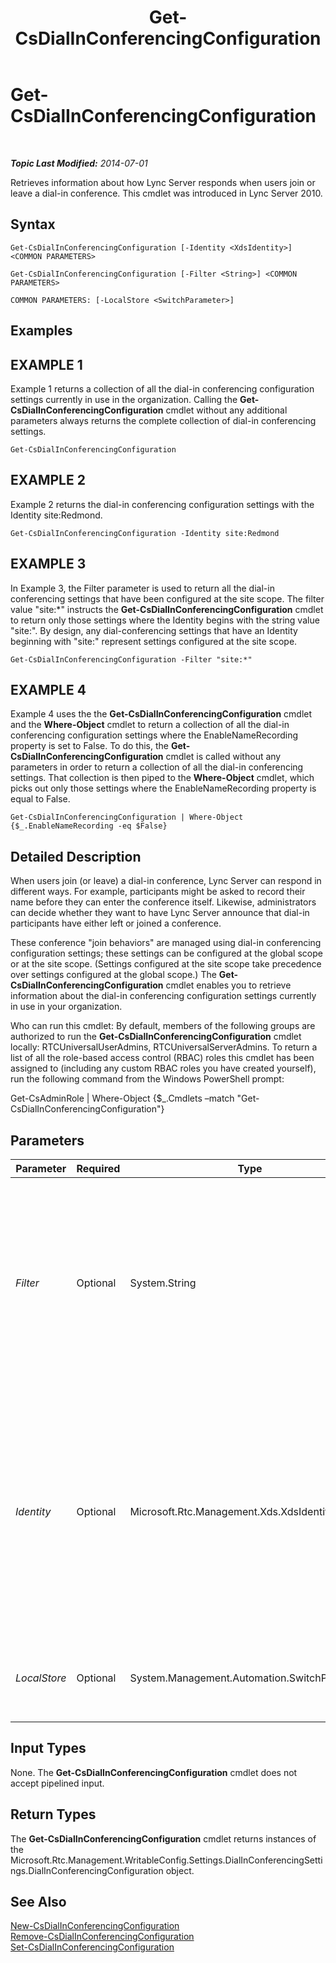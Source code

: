 ﻿---
title: Get-CsDialInConferencingConfiguration
TOCTitle: Get-CsDialInConferencingConfiguration
ms:assetid: 75a959f7-5712-4dbc-b7ac-5a15b9b2f404
ms:mtpsurl: https://technet.microsoft.com/en-us/library/Gg398575(v=OCS.15)
ms:contentKeyID: 48184533
ms.date: 07/07/2014
mtps_version: v=OCS.15
---

<div data-xmlns="http://www.w3.org/1999/xhtml">

<div class="topic" data-xmlns="http://www.w3.org/1999/xhtml" data-msxsl="urn:schemas-microsoft-com:xslt" data-cs="http://msdn.microsoft.com/en-us/">

<div data-asp="http://msdn2.microsoft.com/asp">

# Get-CsDialInConferencingConfiguration

</div>

<div id="mainSection">

<div id="mainBody">

<span> </span>

_**Topic Last Modified:** 2014-07-01_

Retrieves information about how Lync Server responds when users join or leave a dial-in conference. This cmdlet was introduced in Lync Server 2010.

<div>

## Syntax

    Get-CsDialInConferencingConfiguration [-Identity <XdsIdentity>] <COMMON PARAMETERS>

    Get-CsDialInConferencingConfiguration [-Filter <String>] <COMMON PARAMETERS>

    COMMON PARAMETERS: [-LocalStore <SwitchParameter>]

</div>

<div>

## Examples

<div>

## EXAMPLE 1

Example 1 returns a collection of all the dial-in conferencing configuration settings currently in use in the organization. Calling the **Get-CsDialInConferencingConfiguration** cmdlet without any additional parameters always returns the complete collection of dial-in conferencing settings.

    Get-CsDialInConferencingConfiguration

</div>

<div>

## EXAMPLE 2

Example 2 returns the dial-in conferencing configuration settings with the Identity site:Redmond.

    Get-CsDialInConferencingConfiguration -Identity site:Redmond

</div>

<div>

## EXAMPLE 3

In Example 3, the Filter parameter is used to return all the dial-in conferencing settings that have been configured at the site scope. The filter value "site:\*" instructs the **Get-CsDialInConferencingConfiguration** cmdlet to return only those settings where the Identity begins with the string value "site:". By design, any dial-conferencing settings that have an Identity beginning with "site:" represent settings configured at the site scope.

    Get-CsDialInConferencingConfiguration -Filter "site:*"

</div>

<div>

## EXAMPLE 4

Example 4 uses the the **Get-CsDialInConferencingConfiguration** cmdlet and the **Where-Object** cmdlet to return a collection of all the dial-in conferencing configuration settings where the EnableNameRecording property is set to False. To do this, the **Get-CsDialInConferencingConfiguration** cmdlet is called without any parameters in order to return a collection of all the dial-in conferencing settings. That collection is then piped to the **Where-Object** cmdlet, which picks out only those settings where the EnableNameRecording property is equal to False.

    Get-CsDialInConferencingConfiguration | Where-Object {$_.EnableNameRecording -eq $False}

</div>

</div>

<div>

## Detailed Description

When users join (or leave) a dial-in conference, Lync Server can respond in different ways. For example, participants might be asked to record their name before they can enter the conference itself. Likewise, administrators can decide whether they want to have Lync Server announce that dial-in participants have either left or joined a conference.

These conference "join behaviors" are managed using dial-in conferencing configuration settings; these settings can be configured at the global scope or at the site scope. (Settings configured at the site scope take precedence over settings configured at the global scope.) The **Get-CsDialInConferencingConfiguration** cmdlet enables you to retrieve information about the dial-in conferencing configuration settings currently in use in your organization.

Who can run this cmdlet: By default, members of the following groups are authorized to run the **Get-CsDialInConferencingConfiguration** cmdlet locally: RTCUniversalUserAdmins, RTCUniversalServerAdmins. To return a list of all the role-based access control (RBAC) roles this cmdlet has been assigned to (including any custom RBAC roles you have created yourself), run the following command from the Windows PowerShell prompt:

Get-CsAdminRole | Where-Object {$\_.Cmdlets –match "Get-CsDialInConferencingConfiguration"}

</div>

<div>

## Parameters


<table>
<colgroup>
<col style="width: 25%" />
<col style="width: 25%" />
<col style="width: 25%" />
<col style="width: 25%" />
</colgroup>
<thead>
<tr class="header">
<th>Parameter</th>
<th>Required</th>
<th>Type</th>
<th>Description</th>
</tr>
</thead>
<tbody>
<tr class="odd">
<td><p><em>Filter</em></p></td>
<td><p>Optional</p></td>
<td><p>System.String</p></td>
<td><p>Provides a way for you to use wildcard characters when specifying dial-in conferencing configuration settings. For example, to return a collection of all the configuration settings that have been applied at the site scope use this syntax: -Filter &quot;site:*&quot;. To return all the settings that have the term &quot;EMEA&quot; in their Identity use this syntax: -Filter &quot;*EMEA*&quot;. Note that the Filter parameter acts only on the Identity of the settings; you cannot filter on other dial-in conferencing configuration properties.</p></td>
</tr>
<tr class="even">
<td><p><em>Identity</em></p></td>
<td><p>Optional</p></td>
<td><p>Microsoft.Rtc.Management.Xds.XdsIdentity</p></td>
<td><p>Indicates the Identity of the dial-in conferencing configuration settings to be retrieved. To refer to the global settings, use this syntax: -Identity global. To refer to site settings, use syntax similar to this: -Identity site:Redmond. You cannot use wildcards when specifying an Identity. To do that, use the Filter parameter instead.</p>
<p>If called without any parameters the <strong>Get-CsDialInConferencingConfiguration</strong> cmdlet returns information about all the dial-in conferencing configuration settings in use in your organization.</p></td>
</tr>
<tr class="odd">
<td><p><em>LocalStore</em></p></td>
<td><p>Optional</p></td>
<td><p>System.Management.Automation.SwitchParameter</p></td>
<td><p>Retrieves the dial-in conferencing data from the local replica of the Central Management store rather than from the Central Management store itself.</p></td>
</tr>
</tbody>
</table>


</div>

<div>

## Input Types

None. The **Get-CsDialInConferencingConfiguration** cmdlet does not accept pipelined input.

</div>

<div>

## Return Types

The **Get-CsDialInConferencingConfiguration** cmdlet returns instances of the Microsoft.Rtc.Management.WritableConfig.Settings.DialInConferencingSettings.DialInConferencingConfiguration object.

</div>

<div>

## See Also


[New-CsDialInConferencingConfiguration](new-csdialinconferencingconfiguration.md)  
[Remove-CsDialInConferencingConfiguration](remove-csdialinconferencingconfiguration.md)  
[Set-CsDialInConferencingConfiguration](set-csdialinconferencingconfiguration.md)  
  

</div>

</div>

<span> </span>

</div>

</div>

</div>

